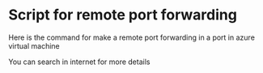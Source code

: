 #  Script for remote port forwarding
Here is the command for make a remote port forwarding in a port in azure virtual machine 

You can search in internet for more details

